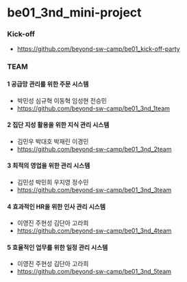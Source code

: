 # be01_3nd_mini-project

### Kick-off
- https://github.com/beyond-sw-camp/be01_kick-off-party

### TEAM

#### 1 공급망 관리를 위한 주문 시스템
- 박민성 심규혁 이동혁 임성현 전승민
- https://github.com/beyond-sw-camp/be01_3nd_1team


#### 2 집단 지성 활용을 위한 지식 관리 시스템
- 김민우 박대호 박재린 이경민
- https://github.com/beyond-sw-camp/be01_3nd_2team

#### 3 최적의 영업을 위한 관리 시스템
- 김민성 박민희 우지영 정수민
- https://github.com/beyond-sw-camp/be01_3nd_3team

#### 4 효과적인 HR을 위한 인사 관리 시스템
- 이영진 주현성 김단아 고라희
- https://github.com/beyond-sw-camp/be01_3nd_4team

#### 5 효율적인 업무를 위한 일정 관리 시스템
- 이영진 주현성 김단아 고라희
- https://github.com/beyond-sw-camp/be01_3nd_5team

